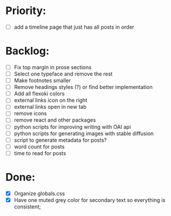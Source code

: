 # Priority:

- [ ] add a timeline page that just has all posts in order

# Backlog:

- [ ] Fix top margin in prose sections
- [ ] Select one typeface and remove the rest
- [ ] Make footnotes smaller
- [ ] Remove headings styles (?) or find better implementation
- [ ] Add all flexoki colors
- [ ] external links icon on the right
- [ ] external links open in new tab
- [ ] remove icons
- [ ] remove react and other packages
- [ ] python scripts for improving writing with OAI api
- [ ] python scripts for generating images with stable diffusion
- [ ] script to generate metadata for posts?
- [ ] word count for posts
- [ ] time to read for posts

# Done:

- [x] Organize globals.css
- [x] Have one muted grey color for secondary text so everything is consistent;
